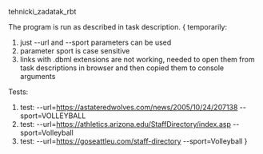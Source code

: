 tehnicki_zadatak_rbt


The program is run as described in task description.
{
temporarily:
1. just --url and --sport parameters can be used
2. parameter sport is case sensitive
3. links with .dbml extensions are not working, needed to open them from task descriptions in browser
	and then copied them to console arguments

Tests:
1. test: --url=https://astateredwolves.com/news/2005/10/24/207138 --sport=VOLLEYBALL
2. test: --url=https://athletics.arizona.edu/StaffDirectory/index.asp --sport=Volleyball
3. test: --url=https://goseattleu.com/staff-directory --sport=Volleyball
}

